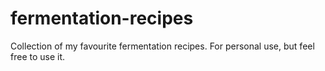 # fermentation-recipes
Collection of my favourite fermentation recipes. For personal use, but feel free to use it.
